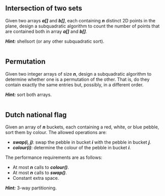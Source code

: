 ## Intersection of two sets

Given two arrays **_a[]_** and **_b[]_**, each containing **_n_** distinct 2D points in the plane, design a subquadratic algorithm to count the number of points that are contained both in array **_a[]_** and **_b[]_**.

**_Hint:_** shellsort (or any other subquadratic sort).

```

```

## Permutation

Given two integer arrays of size **_n_**, design a subquadratic algorithm to determine whether one is a permutation of the other. That is, do they contain exactly the same entries but, possibly, in a different order.

**_Hint:_** sort both arrays.

```

```

## Dutch national flag

Given an array of **_n_** buckets, each containing a red, white, or blue pebble, sort them by colour. The allowed operations are:

-   **_swap(i, j)_**: swap the pebble in bucket **_i_** with the pebble in bucket **_j_**.
-   **_colour(i)_**: determine the colour of the pebble in bucket **_i_**.

The performance requirements are as follows:

-   At most **_n_** calls to **_colour()_**.
-   At most **_n_** calls to **_swap()_**.
-   Constant extra space.

**_Hint:_** 3-way partitioning.

```

```
